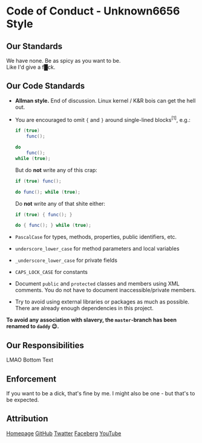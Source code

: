 # Code of Conduct - Unknown6656 Style

## Our Standards

We have none. Be as spicy as you want to be.<br/>
Like I'd give a f█ck.

## Our Code Standards

 - **Allman style.**
    End of discussion. Linux kernel / K&R bois can get the hell out.

 - You are encouraged to omit `{` and `}` around single-lined blocks<sup>[1]</sup>, e.g.:
    ```csharp
    if (true)
        func();

    do
        func();
    while (true);
    ```
    But do **not** write any of this crap:
    ```csharp
    if (true) func();
    
    do func(); while (true);
    ```
    Do **not** write any of that shite either:
    ```csharp
    if (true) { func(); }
    
    do { func(); } while (true);
    ```

 - `PascalCase` for types, methods, properties, public identifiers, etc.

 - `underscore_lower_case` for method parameters and local variables

 - `_underscore_lower_case` for private fields

 - `CAPS_LOCK_CASE` for constants

 - Document `public` and `protected` classes and members using XML comments. You do not have to document inaccessible/private members.

 - Try to avoid using external libraries or packages as much as possible. There are already enough dependencies in this project.
 
**To avoid any association with slavery, the `master`-branch has been renamed to `daddy` :wink:.**

## Our Responsibilities

LMAO Bottom Text

## Enforcement

If you want to be a dick, that's fine by me. I might also be one - but that's to be expected.

## Attribution

[Homepage](https://unknown6656.com)
[GitHub](https://github.com/unknown6656)
[Twatter](https://twitter.com/unknown6656)
[Faceberg](https://facebook.com/unknown6656)
[YouTube](https://youtube.com/unknown6656)
